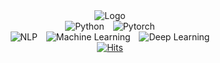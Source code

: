 <div align="center">
  <img src="https://capsule-render.vercel.app/api?type=venom&height=200&color=gradient&text=JS%20LAB&section=header&reversal=false&textBg=false&fontColor=CCA63D&fontSize=100&fontAlign=50&animation=fadeIn&descAlign=50&descAlignY=50" alt="Logo">
</div>


<div align="center">
  <img src="https://img.shields.io/badge/Python-3776AB?style=for-the-badge&logo=python&logoColor=white" alt="Python" style="display: inline-block; margin-right: 10px;">
  <img src="https://img.shields.io/badge/Pytorch-EE4C2C?style=for-the-badge&logo=pytorch&logoColor=white" alt="Pytorch" style="display: inline-block;">
</div>

<div align="center">
  <img src="https://img.shields.io/badge/NLP-3776AB?style=for-the-badge&logo=natural-language-processing&logoColor=white" alt="NLP" style="display: inline-block; margin-right: 10px;">
  <img src="https://img.shields.io/badge/Machine%20Learning-4CAF50?style=for-the-badge&logo=machine-learning&logoColor=white" alt="Machine Learning" style="display: inline-block; margin-right: 10px;">
  <img src="https://img.shields.io/badge/Deep%20Learning-FF6F00?style=for-the-badge&logo=deep-learning&logoColor=white" alt="Deep Learning" style="display: inline-block;">
</div>


<div align="center">
  <a href="https://hits.seeyoufarm.com">
    <img src="https://hits.seeyoufarm.com/api/count/incr/badge.svg?url=https%3A%2F%2Fgithub.com%2FJsuccessJ&count_bg=%23848279&title_bg=%23D75353&icon=coffeescript.svg&icon_color=%23DBC414&title=hits&edge_flat=false" alt="Hits">
  </a>
</div>

